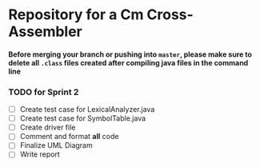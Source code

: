 
# Repository for a Cm Cross-Assembler

#### Before merging your branch or pushing into `master`, please make sure to delete all `.class` files created after compiling java files in the command line

### **TODO for Sprint 2**  

- [ ] Create test case for LexicalAnalyzer.java
- [ ] Create test case for SymbolTable.java
- [ ] Create driver file
- [ ] Comment and format **all** code
- [ ] Finalize UML Diagram
- [ ] Write report
